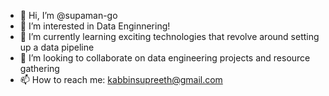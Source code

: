 - 👋 Hi, I’m @supaman-go
- 👀 I’m interested in Data Enginnering!
- 🌱 I’m currently learning exciting technologies that revolve around setting up a data pipeline
- 💞️ I’m looking to collaborate on data engineering projects and resource gathering
- 📫 How to reach me: kabbinsupreeth@gmail.com

<!---
supaman-go/supaman-go is a ✨ special ✨ repository because its `README.md` (this file) appears on your GitHub profile.
You can click the Preview link to take a look at your changes.
--->
